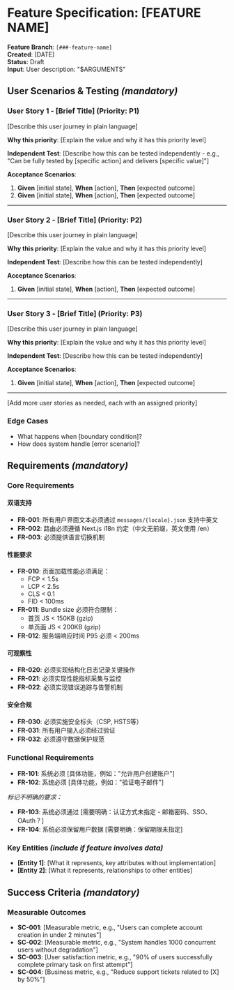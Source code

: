 # Feature Specification: [FEATURE NAME]

**Feature Branch**: `[###-feature-name]`  
**Created**: [DATE]  
**Status**: Draft  
**Input**: User description: "$ARGUMENTS"

## User Scenarios & Testing *(mandatory)*

<!--
  IMPORTANT: User stories should be PRIORITIZED as user journeys ordered by importance.
  Each user story/journey must be INDEPENDENTLY TESTABLE - meaning if you implement just ONE of them,
  you should still have a viable MVP (Minimum Viable Product) that delivers value.
  
  Assign priorities (P1, P2, P3, etc.) to each story, where P1 is the most critical.
  Think of each story as a standalone slice of functionality that can be:
  - Developed independently
  - Tested independently
  - Deployed independently
  - Demonstrated to users independently
-->

### User Story 1 - [Brief Title] (Priority: P1)

[Describe this user journey in plain language]

**Why this priority**: [Explain the value and why it has this priority level]

**Independent Test**: [Describe how this can be tested independently - e.g., "Can be fully tested by [specific action] and delivers [specific value]"]

**Acceptance Scenarios**:

1. **Given** [initial state], **When** [action], **Then** [expected outcome]
2. **Given** [initial state], **When** [action], **Then** [expected outcome]

---

### User Story 2 - [Brief Title] (Priority: P2)

[Describe this user journey in plain language]

**Why this priority**: [Explain the value and why it has this priority level]

**Independent Test**: [Describe how this can be tested independently]

**Acceptance Scenarios**:

1. **Given** [initial state], **When** [action], **Then** [expected outcome]

---

### User Story 3 - [Brief Title] (Priority: P3)

[Describe this user journey in plain language]

**Why this priority**: [Explain the value and why it has this priority level]

**Independent Test**: [Describe how this can be tested independently]

**Acceptance Scenarios**:

1. **Given** [initial state], **When** [action], **Then** [expected outcome]

---

[Add more user stories as needed, each with an assigned priority]

### Edge Cases

<!--
  ACTION REQUIRED: The content in this section represents placeholders.
  Fill them out with the right edge cases.
-->

- What happens when [boundary condition]?
- How does system handle [error scenario]?

## Requirements *(mandatory)*

<!--
  ACTION REQUIRED: 遵循项目宪章的要求填写以下内容。确保覆盖：
  1. 双语支持要求
  2. 性能指标
  3. 可观察性要求
  4. 安全合规要求
-->

### Core Requirements

#### 双语支持
- **FR-001**: 所有用户界面文本必须通过 `messages/{locale}.json` 支持中英文
- **FR-002**: 路由必须遵循 Next.js i18n 约定（中文无前缀，英文使用 /en）
- **FR-003**: 必须提供语言切换机制

#### 性能要求
- **FR-010**: 页面加载性能必须满足：
  - FCP < 1.5s
  - LCP < 2.5s
  - CLS < 0.1
  - FID < 100ms
- **FR-011**: Bundle size 必须符合限制：
  - 首页 JS < 150KB (gzip)
  - 单页面 JS < 200KB (gzip)
- **FR-012**: 服务端响应时间 P95 必须 < 200ms

#### 可观察性
- **FR-020**: 必须实现结构化日志记录关键操作
- **FR-021**: 必须实现性能指标采集与监控
- **FR-022**: 必须实现错误追踪与告警机制

#### 安全合规
- **FR-030**: 必须实施安全标头（CSP, HSTS等）
- **FR-031**: 所有用户输入必须经过验证
- **FR-032**: 必须遵守数据保护规范

### Functional Requirements

- **FR-101**: 系统必须 [具体功能，例如："允许用户创建账户"]
- **FR-102**: 系统必须 [具体功能，例如："验证电子邮件"]

*标记不明确的要求：*

- **FR-103**: 系统必须通过 [需要明确：认证方式未指定 - 邮箱密码、SSO、OAuth？]
- **FR-104**: 系统必须保留用户数据 [需要明确：保留期限未指定]

### Key Entities *(include if feature involves data)*

- **[Entity 1]**: [What it represents, key attributes without implementation]
- **[Entity 2]**: [What it represents, relationships to other entities]

## Success Criteria *(mandatory)*

<!--
  ACTION REQUIRED: Define measurable success criteria.
  These must be technology-agnostic and measurable.
-->

### Measurable Outcomes

- **SC-001**: [Measurable metric, e.g., "Users can complete account creation in under 2 minutes"]
- **SC-002**: [Measurable metric, e.g., "System handles 1000 concurrent users without degradation"]
- **SC-003**: [User satisfaction metric, e.g., "90% of users successfully complete primary task on first attempt"]
- **SC-004**: [Business metric, e.g., "Reduce support tickets related to [X] by 50%"]
